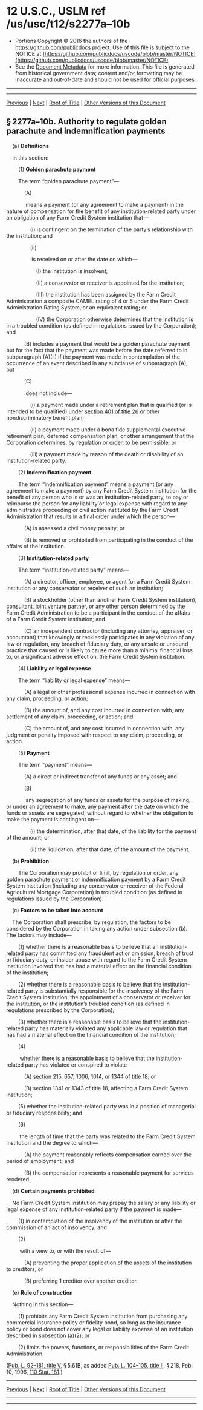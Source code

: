 ---
---

# 12 U.S.C., USLM ref /us/usc/t12/s2277a–10b

* Portions Copyright © 2016 the authors of the https://github.com/publicdocs project.
  Use of this file is subject to the NOTICE at [https://github.com/publicdocs/uscode/blob/master/NOTICE](https://github.com/publicdocs/uscode/blob/master/NOTICE)
* See the [Document Metadata](././../../../../../..//README.md) for more information.
  This file is generated from historical government data; content and/or formatting may be inaccurate and out-of-date and should not be used for official purposes.

----------
----------

[Previous](./../../../../../..//us/usc/t12/ch23/schV/ptE/m__us_usc_t12_s2277a–10a.md) | [Next](./../../../../../..//us/usc/t12/ch23/schV/ptE/m__us_usc_t12_s2277a–11.md) | [Root of Title](./../../../../../../) | [Other Versions of this Document](https://publicdocs.github.io/go/links?ns=uslm&ref=%2Fus%2Fusc%2Ft12%2Fs2277a%E2%80%9310b)

## § 2277a–10b. Authority to regulate golden parachute and indemnification payments

    (a) __Definitions__ 

    In this section:

        (1) __Golden parachute payment__ 

        The term “golden parachute payment”—

            (A)

             means a payment (or any agreement to make a payment) in the nature of compensation for the benefit of any institution-related party under an obligation of any Farm Credit System institution that—

                (i) is contingent on the termination of the party’s relationship with the institution; and

                (ii)

                 is received on or after the date on which—

                    (I) the institution is insolvent;

                    (II) a conservator or receiver is appointed for the institution;

                    (III) the institution has been assigned by the Farm Credit Administration a composite CAMEL rating of 4 or 5 under the Farm Credit Administration Rating System, or an equivalent rating; or

                    (IV) the Corporation otherwise determines that the institution is in a troubled condition (as defined in regulations issued by the Corporation); and

            (B) includes a payment that would be a golden parachute payment but for the fact that the payment was made before the date referred to in subparagraph (A)(ii) if the payment was made in contemplation of the occurrence of an event described in any subclause of subparagraph (A); but

            (C)

             does not include—

                (i) a payment made under a retirement plan that is qualified (or is intended to be qualified) under [section 401 of title 26][/us/usc/t26/s401] or other nondiscriminatory benefit plan;

                (ii) a payment made under a bona fide supplemental executive retirement plan, deferred compensation plan, or other arrangement that the Corporation determines, by regulation or order, to be permissible; or

                (iii) a payment made by reason of the death or disability of an institution-related party.

        (2) __Indemnification payment__ 

        The term “indemnification payment” means a payment (or any agreement to make a payment) by any Farm Credit System institution for the benefit of any person who is or was an institution-related party, to pay or reimburse the person for any liability or legal expense with regard to any administrative proceeding or civil action instituted by the Farm Credit Administration that results in a final order under which the person—

            (A) is assessed a civil money penalty; or

            (B) is removed or prohibited from participating in the conduct of the affairs of the institution.

        (3) __Institution-related party__ 

        The term “institution-related party” means—

            (A) a director, officer, employee, or agent for a Farm Credit System institution or any conservator or receiver of such an institution;

            (B) a stockholder (other than another Farm Credit System institution), consultant, joint venture partner, or any other person determined by the Farm Credit Administration to be a participant in the conduct of the affairs of a Farm Credit System institution; and

            (C) an independent contractor (including any attorney, appraiser, or accountant) that knowingly or recklessly participates in any violation of any law or regulation, any breach of fiduciary duty, or any unsafe or unsound practice that caused or is likely to cause more than a minimal financial loss to, or a significant adverse effect on, the Farm Credit System institution.

        (4) __Liability or legal expense__ 

        The term “liability or legal expense” means—

            (A) a legal or other professional expense incurred in connection with any claim, proceeding, or action;

            (B) the amount of, and any cost incurred in connection with, any settlement of any claim, proceeding, or action; and

            (C) the amount of, and any cost incurred in connection with, any judgment or penalty imposed with respect to any claim, proceeding, or action.

        (5) __Payment__ 

        The term “payment” means—

            (A) a direct or indirect transfer of any funds or any asset; and

            (B)

             any segregation of any funds or assets for the purpose of making, or under an agreement to make, any payment after the date on which the funds or assets are segregated, without regard to whether the obligation to make the payment is contingent on—

                (i) the determination, after that date, of the liability for the payment of the amount; or

                (ii) the liquidation, after that date, of the amount of the payment.

    (b) __Prohibition__ 

        The Corporation may prohibit or limit, by regulation or order, any golden parachute payment or indemnification payment by a Farm Credit System institution (including any conservator or receiver of the Federal Agricultural Mortgage Corporation) in troubled condition (as defined in regulations issued by the Corporation).

    (c) __Factors to be taken into account__ 

    The Corporation shall prescribe, by regulation, the factors to be considered by the Corporation in taking any action under subsection (b). The factors may include—

        (1) whether there is a reasonable basis to believe that an institution-related party has committed any fraudulent act or omission, breach of trust or fiduciary duty, or insider abuse with regard to the Farm Credit System institution involved that has had a material effect on the financial condition of the institution;

        (2) whether there is a reasonable basis to believe that the institution-related party is substantially responsible for the insolvency of the Farm Credit System institution, the appointment of a conservator or receiver for the institution, or the institution’s troubled condition (as defined in regulations prescribed by the Corporation);

        (3) whether there is a reasonable basis to believe that the institution-related party has materially violated any applicable law or regulation that has had a material effect on the financial condition of the institution;

        (4)

         whether there is a reasonable basis to believe that the institution-related party has violated or conspired to violate—

            (A) section 215, 657, 1006, 1014, or 1344 of title 18; or

            (B) section 1341 or 1343 of title 18, affecting a Farm Credit System institution;

        (5) whether the institution-related party was in a position of managerial or fiduciary responsibility; and

        (6)

         the length of time that the party was related to the Farm Credit System institution and the degree to which—

            (A) the payment reasonably reflects compensation earned over the period of employment; and

            (B) the compensation represents a reasonable payment for services rendered.

    (d) __Certain payments prohibited__ 

    No Farm Credit System institution may prepay the salary or any liability or legal expense of any institution-related party if the payment is made—

        (1) in contemplation of the insolvency of the institution or after the commission of an act of insolvency; and

        (2)

         with a view to, or with the result of—

            (A) preventing the proper application of the assets of the institution to creditors; or

            (B) preferring 1 creditor over another creditor.

    (e) __Rule of construction__ 

    Nothing in this section—

        (1) prohibits any Farm Credit System institution from purchasing any commercial insurance policy or fidelity bond, so long as the insurance policy or bond does not cover any legal or liability expense of an institution described in subsection (a)(2); or

        (2) limits the powers, functions, or responsibilities of the Farm Credit Administration.

([Pub. L. 92–181, title V][/us/pl/92/181/tV], § 5.61B, as added [Pub. L. 104–105, title II][/us/pl/104/105/tII], § 218, Feb. 10, 1996, [110 Stat. 181][/us/stat/110/181].)

----------

[Previous](./../../../../../..//us/usc/t12/ch23/schV/ptE/m__us_usc_t12_s2277a–10a.md) | [Next](./../../../../../..//us/usc/t12/ch23/schV/ptE/m__us_usc_t12_s2277a–11.md) | [Root of Title](./../../../../../../) | [Other Versions of this Document](https://publicdocs.github.io/go/links?ns=uslm&ref=%2Fus%2Fusc%2Ft12%2Fs2277a%E2%80%9310b)

----------
----------

[/us/usc/t26/s401]: https://publicdocs.github.io/go/links?ns=uslm&ref=%2Fus%2Fusc%2Ft26%2Fs401
[/us/pl/92/181/tV]: https://publicdocs.github.io/go/links?ns=uslm&ref=%2Fus%2Fpl%2F92%2F181%2FtV
[/us/pl/104/105/tII]: https://publicdocs.github.io/go/links?ns=uslm&ref=%2Fus%2Fpl%2F104%2F105%2FtII
[/us/stat/110/181]: https://publicdocs.github.io/go/links?ns=uslm&ref=%2Fus%2Fstat%2F110%2F181


